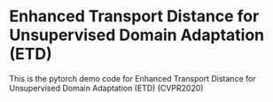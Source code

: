 # Enhanced Transport Distance for Unsupervised Domain Adaptation (ETD)
This is the pytorch demo code for Enhanced Transport Distance for Unsupervised Domain Adaptation (ETD) (CVPR2020)

